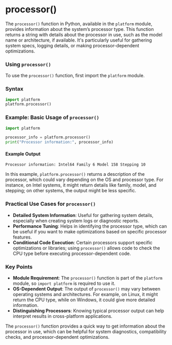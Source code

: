 # processor()
The `processor()` function in Python, available in the `platform` module, provides information about the system’s processor type. This function returns a string with details about the processor in use, such as the model name or architecture, if available. It's particularly useful for gathering system specs, logging details, or making processor-dependent optimizations.

### Using `processor()`

To use the `processor()` function, first import the `platform` module.

### Syntax
```python
import platform
platform.processor()
```

### Example: Basic Usage of `processor()`

```python
import platform

processor_info = platform.processor()
print("Processor information:", processor_info)
```

#### Example Output
```
Processor information: Intel64 Family 6 Model 158 Stepping 10
```

In this example, `platform.processor()` returns a description of the processor, which could vary depending on the OS and processor type. For instance, on Intel systems, it might return details like family, model, and stepping; on other systems, the output might be less specific.

### Practical Use Cases for `processor()`

- **Detailed System Information**: Useful for gathering system details, especially when creating system logs or diagnostic reports.
- **Performance Tuning**: Helps in identifying the processor type, which can be useful if you want to make optimizations based on specific processor features.
- **Conditional Code Execution**: Certain processors support specific optimizations or libraries; using `processor()` allows code to check the CPU type before executing processor-dependent code.

### Key Points 

- **Module Requirement**: The `processor()` function is part of the `platform` module, so `import platform` is required to use it.
- **OS-Dependent Output**: The output of `processor()` may vary between operating systems and architectures. For example, on Linux, it might return the CPU type, while on Windows, it could give more detailed information.
- **Distinguishing Processors**: Knowing typical processor output can help interpret results in cross-platform applications.

The `processor()` function provides a quick way to get information about the processor in use, which can be helpful for system diagnostics, compatibility checks, and processor-dependent optimizations.